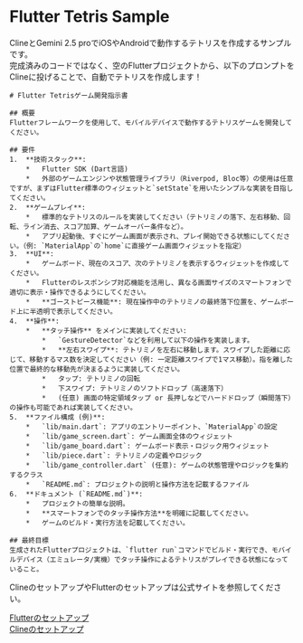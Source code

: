 # Flutter Tetris Sample

ClineとGemini 2.5 proでiOSやAndroidで動作するテトリスを作成するサンプルです。  
完成済みのコードではなく、空のFlutterプロジェクトから、以下のプロンプトをClineに投げることで、自動でテトリスを作成します！

```
# Flutter Tetrisゲーム開発指示書

## 概要
Flutterフレームワークを使用して、モバイルデバイスで動作するテトリスゲームを開発してください。

## 要件
1.  **技術スタック**:
    *   Flutter SDK (Dart言語)
    *   外部のゲームエンジンや状態管理ライブラリ（Riverpod, Bloc等）の使用は任意ですが、まずはFlutter標準のウィジェットと`setState`を用いたシンプルな実装を目指してください。
2.  **ゲームプレイ**:
    *   標準的なテトリスのルールを実装してください（テトリミノの落下、左右移動、回転、ライン消去、スコア加算、ゲームオーバー条件など）。
    *   アプリ起動後、すぐにゲーム画面が表示され、プレイ開始できる状態にしてください。（例: `MaterialApp`の`home`に直接ゲーム画面ウィジェットを指定）
3.  **UI**:
    *   ゲームボード、現在のスコア、次のテトリミノを表示するウィジェットを作成してください。
    *   Flutterのレスポンシブ対応機能を活用し、異なる画面サイズのスマートフォンで適切に表示・操作できるようにしてください。
    *   **ゴーストピース機能**: 現在操作中のテトリミノの最終落下位置を、ゲームボード上に半透明で表示してください。
4.  **操作**:
    *   **タッチ操作** をメインに実装してください:
        *   `GestureDetector`などを利用して以下の操作を実装します。
        *   **左右スワイプ**: テトリミノを左右に移動します。スワイプした距離に応じて、移動するマス数を決定してください（例: 一定距離スワイプで1マス移動）。指を離した位置で最終的な移動先が決まるように実装してください。
        *   タップ: テトリミノの回転
        *   下スワイプ: テトリミノのソフトドロップ（高速落下）
        *   (任意) 画面の特定領域タップ or 長押しなどでハードドロップ（瞬間落下）の操作も可能であれば実装してください。
5.  **ファイル構成 (例)**:
    *   `lib/main.dart`: アプリのエントリーポイント、`MaterialApp`の設定
    *   `lib/game_screen.dart`: ゲーム画面全体のウィジェット
    *   `lib/game_board.dart`: ゲームボード表示・ロジック用ウィジェット
    *   `lib/piece.dart`: テトリミノの定義やロジック
    *   `lib/game_controller.dart` (任意): ゲームの状態管理やロジックを集約するクラス
    *   `README.md`: プロジェクトの説明と操作方法を記載するファイル
6.  **ドキュメント (`README.md`)**:
    *   プロジェクトの簡単な説明。
    *   **スマートフォンでのタッチ操作方法**を明確に記載してください。
    *   ゲームのビルド・実行方法を記載してください。

## 最終目標
生成されたFlutterプロジェクトは、`flutter run`コマンドでビルド・実行でき、モバイルデバイス（エミュレータ/実機）でタッチ操作によるテトリスがプレイできる状態になっていること。 
```

ClineのセットアップやFlutterのセットアップは公式サイトを参照してください。

[Flutterのセットアップ](https://docs.flutter.dev/get-started/install)  
[Clineのセットアップ](https://docs.cline.bot/getting-started/getting-started-new-coders)
